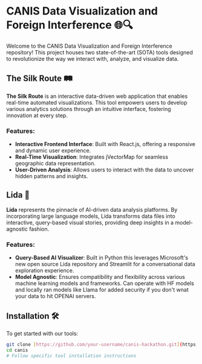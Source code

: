 # CANIS Data Visualization and Foreign Interference 🌐🔍

Welcome to the CANIS Data Visualization and Foreign Interference repository! This project houses two state-of-the-art (SOTA) tools designed to revolutionize the way we interact with, analyze, and visualize data.

## The Silk Route 🛤️

**The Silk Route** is an interactive data-driven web application that enables real-time automated visualizations. This tool empowers users to develop various analytics solutions through an intuitive interface, fostering innovation at every step.

### Features:

- **Interactive Frontend Interface**: Built with React.js, offering a responsive and dynamic user experience.
- **Real-Time Visualization**: Integrates jVectorMap for seamless geographic data representation.
- **User-Driven Analysis**: Allows users to interact with the data to uncover hidden patterns and insights.

## Lida 🧠

**Lida** represents the pinnacle of AI-driven data analysis platforms. By incorporating large language models, Lida transforms data files into interactive, query-based visual stories, providing deep insights in a model-agnostic fashion.

### Features:

- **Query-Based AI Visualizer**: Built in Python this leverages Microsoft's new open source Lida repository and Streamlit for a conversational data exploration experience.
- **Model Agnostic**: Ensures compatibility and flexibility across various machine learning models and frameworks. Can operate with HF models and locally ran models like Llama for added security if you don't wnat your data to hit OPENAI servers.

## Installation 🛠️

To get started with our tools:

```bash
git clone [https://github.com/your-username/canis-hackathon.git](https://github.com/junchao530/canis.git)
cd canis
# Follow specific tool installation instructions

